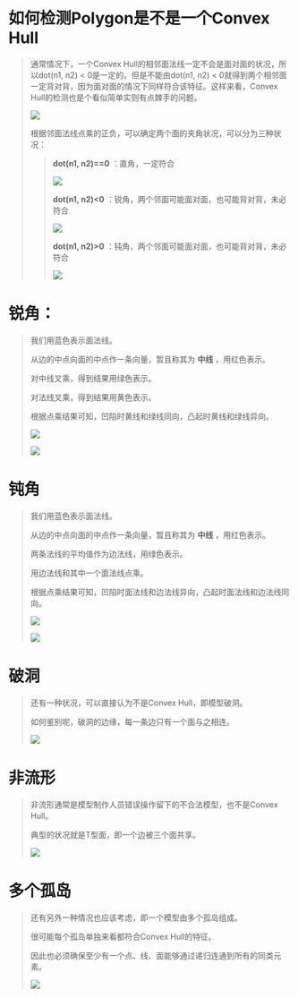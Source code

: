 # 如何检测Polygon是不是一个Convex Hull

> 通常情况下，一个Convex Hull的相邻面法线一定不会是面对面的状况，所以dot(n1, n2) < 0是一定的。但是不能由dot(n1, n2) < 0就得到两个相邻面一定背对背，因为面对面的情况下同样符合该特征。这样来看，Convex Hull的检测也是个看似简单实则有点棘手的问题。
> 
> ![](res/1.png)
> 
> 根据邻面法线点乘的正负，可以确定两个面的夹角状况，可以分为三种状况：
> 
> > __dot(n1, n2)==0__ ：直角，一定符合
> > 
> > ![](res/2.png)
> > 
> > __dot(n1, n2)<0__ ：锐角，两个邻面可能面对面，也可能背对背，未必符合
> > 
> > ![](res/3.png)
> > 
> > __dot(n1, n2)>0__ ：钝角，两个邻面可能面对面，也可能背对背，未必符合
> > 
> > ![](res/4.png)

# 锐角：

> 我们用蓝色表示面法线。
> 
> 从边的中点向面的中点作一条向量，暂且称其为 __中线__ ，用红色表示。
> 
> 对中线叉乘，得到结果用绿色表示。
> 
> 对法线叉乘，得到结果用黄色表示。
> 
> 根据点乘结果可知，凹陷时黄线和绿线同向，凸起时黄线和绿线异向。
> 
> ![](res/5.png)
> 
> ![](res/6.png)

# 钝角

> 我们用蓝色表示面法线。
> 
> 从边的中点向面的中点作一条向量，暂且称其为 **中线** ，用红色表示。
> 
> 两条法线的平均值作为边法线，用绿色表示。
> 
> 用边法线和其中一个面法线点乘。
> 
> 根据点乘结果可知，凹陷时面法线和边法线异向，凸起时面法线和边法线同向。
> 
> ![](res/7.png)
> 
> ![](res/8.png)

# 破洞

> 还有一种状况，可以直接认为不是Convex Hull，即模型破洞。
> 
> 如何鉴别呢，破洞的边缘，每一条边只有一个面与之相连。
> 
> ![](res/9.png)

# 非流形

> 非流形通常是模型制作人员错误操作留下的不合法模型，也不是Convex Hull。
> 
> 典型的状况就是T型面，即一个边被三个面共享。
> 
> ![](res/10.png)

# 多个孤岛

> 还有另外一种情况也应该考虑，即一个模型由多个孤岛组成。
> 
> 很可能每个孤岛单独来看都符合Convex Hull的特征。
> 
> 因此也必须确保至少有一个点、线、面能够通过递归连通到所有的同类元素。
> 
> ![](res/11.png)
